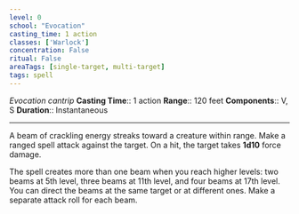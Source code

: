 ```yaml
---
level: 0
school: "Evocation"
casting_time: 1 action
classes: ['Warlock']
concentration: False
ritual: False
areaTags: [single-target, multi-target]
tags: spell
---
```


_Evocation cantrip_
**Casting Time**:: 1 action
**Range**:: 120 feet
**Components**:: V, S
**Duration**:: Instantaneous

---

A beam of crackling energy streaks toward a creature within range. Make a ranged spell attack against the target. On a hit, the target takes **1d10** force damage.

The spell creates more than one beam when you reach higher levels: two beams at 5th level, three beams at 11th level, and four beams at 17th level. You can direct the beams at the same target or at different ones. Make a separate attack roll for each beam.



